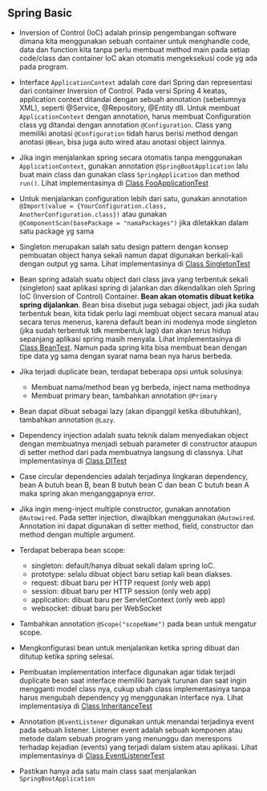 ## Spring Basic

* Inversion of Control (IoC) adalah prinsip pengembangan software dimana kita menggunakan sebuah container untuk menghandle code, data dan function kita tanpa perlu membuat method main pada setiap code/class dan container IoC akan otomatis mengeksekusi code yg ada pada program.
* Interface `ApplicationContext` adalah core dari Spring dan representasi dari container Inversion of Control. Pada versi Spring 4 keatas, application context ditandai dengan sebuah annotation (sebelumnya XML), seperti @Service, @Repository, @Entity dll. Untuk membuat `ApplicationContext` dengan annotation, harus membuat Configuration class yg ditandai dengan annotation `@Configuration`. Class yang memiliki anotasi `@Configuration` tidah harus berisi method dengan anotasi `@Bean`, bisa juga auto wired atau anotasi object lainnya.
* Jika ingin menjalankan spring secara otomatis tanpa menggunakan `ApplicationContext`, gunakan annotation `@SpringBootApplication` lalu buat main class dan gunakan class `SpringApplication` dan method `run()`. Lihat implementasinya di [Class FooApplicationTest](https://github.com/ichwansh03/spring-basic/blob/main/src/test/java/com/ichwan/basic/FooApplicationTest.java)
* Untuk menjalankan configuration lebih dari satu, gunakan annotation `@Import(value = {YourConfiguration.class, AnotherConfiguration.class})` atau gunakan `@ComponentScan(basePackage = "namaPackages")` jika diletakkan dalam satu package yg sama
* Singleton merupakan salah satu design pattern dengan konsep pembuatan object hanya sekali namun dapat digunakan berkali-kali dengan output yg sama. Lihat implementasinya di [Class SingletonTest](https://github.com/ichwansh03/spring-basic/blob/main/src/test/java/com/ichwan/basic/SingletonTest.java)

* Bean spring adalah suatu object dari class java yang terbentuk sekali (singleton) saat aplikasi spring di jalankan dan dikendalikan oleh Spring IoC (Inversion of Control) Container. **Bean akan otomatis dibuat ketika spring dijalankan**. Bean bisa disebut juga sebagai object, jadi jika sudah terbentuk bean, kita tidak perlu lagi membuat object secara manual atau secara terus menerus, karena default bean ini modenya mode singleton (jika sudah terbentuk tdk membentuk lagi) dan akan terus hidup sepanjang aplikasi spring masih menyala. Lihat implementasinya di [Class BeanTest](https://github.com/ichwansh03/spring-basic/blob/main/src/test/java/com/ichwan/basic/BeanTest.java). Namun pada spring kita bisa membuat bean dengan tipe data yg sama dengan syarat nama bean nya harus berbeda.
* Jika terjadi duplicate bean, terdapat beberapa opsi untuk solusinya:
    - Membuat nama/method bean yg berbeda, inject nama methodnya
    - Membuat primary bean, tambahkan annotation `@Primary`
* Bean dapat dibuat sebagai lazy (akan dipanggil ketika dibutuhkan), tambahkan annotation `@Lazy`. 
 
* Dependency injection adalah suatu teknik dalam menyediakan object dengan membuatnya menjadi sebuah parameter di constructor ataupun di setter method dari pada membuatnya langsung di classnya. Lihat implementasinya di [Class DITest](https://github.com/ichwansh03/spring-basic/blob/main/src/test/java/com/ichwan/basic/DITest.java)
* Case circular dependencies adalah terjadinya lingkaran dependency, bean A butuh bean B, bean B butuh bean C dan bean C butuh bean A maka spring akan menganggapnya error.
* Jika ingin meng-inject multiple constructor, gunakan annotation `@Autowired`. Pada setter injection, diwajibkan menggunakan `@Autowired`. Annotation ini dapat digunakan di setter method, field, constructor dan method dengan multiple argument.

* Terdapat beberapa bean scope:
    - singleton: default/hanya dibuat sekali dalam spring IoC.
    - prototype: selalu dibuat object baru setiap kali bean diakses.
    - request: dibuat baru per HTTP request (only web app)
    - session: dibuat baru per HTTP session (only web app)
    - application: dibuat baru per ServletContext (only web app)
    - websocket: dibuat baru per WebSocket 
* Tambahkan annotation `@Scope("scopeName")` pada bean untuk mengatur scope.
* Mengkonfigurasi bean untuk menjalankan ketika spring dibuat dan ditutup ketika spring selesai.

* Pembuatan implementation interface digunakan agar tidak terjadi duplicate bean saat interface memiliki banyak turunan dan saat ingin mengganti model class nya, cukup ubah class implementasinya tanpa harus mengubah dependency yg menggunakan interface nya. Lihat implementasiya di [Class InheritanceTest](https://github.com/ichwansh03/spring-basic/blob/main/src/test/java/com/ichwan/basic/InheritanceTest.java)

* Annotation `@EventListener` digunakan untuk menandai terjadinya event pada sebuah listener. Listener event adalah sebuah komponen atau metode dalam sebuah program yang menunggu dan merespons terhadap kejadian (events) yang terjadi dalam sistem atau aplikasi. Lihat implementasinya di [Class EventListenerTest](https://github.com/ichwansh03/spring-basic/blob/main/src/test/java/com/ichwan/basic/EventListenerTest.java)

* Pastikan hanya ada satu main class saat menjalankan `SpringBootApplication`
